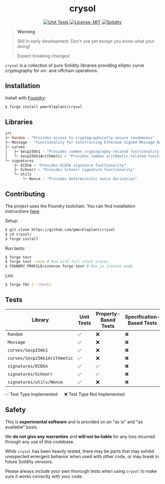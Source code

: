 <div align="center">

<h1>crysol</h1>

<a href="">[![Unit Tests][tests-shield]][tests-shield-url]</a>
<a href="">[![License: MIT][license-shield]][license-shield-url]</a>
<a href="">[![Solidity][solidity-shield]][solidity-shield-url]</a>

</div>

> **Warning**
>
> Still in early development. Don't use yet except you know what your doing!
>
> Expect breaking changes!

`crysol` is a collection of pure Solidity libraries providing elliptic curve cryptography for on- and offchain operations.

## Installation

Install with [Foundry](https://getfoundry.sh/):

```bash
$ forge install pmerkleplant/crysol
```

## Libraries

```ml
src
├─ Random - "Provides access to cryptographically secure randomness"
├─ Message - "Functionality for constructing Ethereum Signed Message Hashes"
├─ curves
│   ├─ Secp256k1 - "Provides common cryptography-related functionality for the secp256k1 elliptic curve"
│   └─ Secp256k1Arithmetic — "Provides common arithmetic-related functionality for the secp256k1 elliptic curve"
└─ signatures
    ├─ ECDSA — "Provides ECDSA signature functionality"
    ├─ Schnorr — "Provides Schnorr signature functionality"
    └─ utils
        └─ Nonce - "Provides deterministic nonce derivation"
```

## Contributing

The project uses the Foundry toolchain. You can find installation instructions [here](https://getfoundry.sh/).

Setup:

```bash
$ git clone https://github.com/pmerkleplant/crysol
$ cd crysol/
$ forge install
```

Run tests:

```bash
$ forge test
$ forge test -vvvv # Run with full stack traces
$ FOUNDRY_PROFILE=intense forge test # Run in intense mode
```

Lint:

```bash
$ forge fmt [--check]
```

## Tests

| **Library**                  | **Unit Tests** | **Property-Based Tests** | **Specification-Based Tests** |
| ---------------------------- | -------------- | ------------------------ | ----------------------------- |
| `Random`                     | ✅              | ❌                        | ❌                             |
| `Message`                    | ✅              | ❌                        | ❌                             |
| `curves/Secp256k1`           | ✅              | ❌                        | ❌                             |
| `curves/Secp256k1Arithmetic` | ✅              | ❌                        | ❌                             |
| `signatures/ECDSA`           | ✅              | ✅                        | ❌                             |
| `signatures/Schnorr`         | ✅              | ✅                        | ❌                             |
| `signatures/utils/Nonce`     | ✅              | ❌                        | ❌                             |

✅ Test Type Implemented &emsp; ❌ Test Type Not Implemented

## Safety

This is **experimental software** and is provided on an "as is" and "as available" basis.

We **do not give any warranties** and **will not be liable** for any loss incurred through any use of this codebase.

While `crysol` has been heavily tested, there may be parts that may exhibit unexpected emergent behavior when used with other code, or may break in future Solidity versions.

Please always include your own thorough tests when using `crysol` to make sure it works correctly with your code.

<!--- Shields -->
[tests-shield]: https://github.com/pmerkleplant/crysol/actions/workflows/unit-tests.yml/badge.svg
[tests-shield-url]: https://github.com/pmerkleplant/crysol/actions/workflows/unit-tests.yml
[license-shield]: https://img.shields.io/badge/License-MIT-yellow.svg
[license-shield-url]: https://opensource.org/licenses/MIT
[solidity-shield]: https://img.shields.io/badge/solidity-%3E=0.8.16%20%3C=0.8.23-aa6746
[solidity-shield-url]: https://github.com/pmerkleplant/crysol/actions/workflows/solc-version-tests.yml
